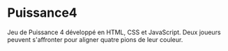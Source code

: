 # Puissance4
Jeu de Puissance 4 développé en HTML, CSS et JavaScript. Deux joueurs peuvent s'affronter pour aligner quatre pions de leur couleur.
